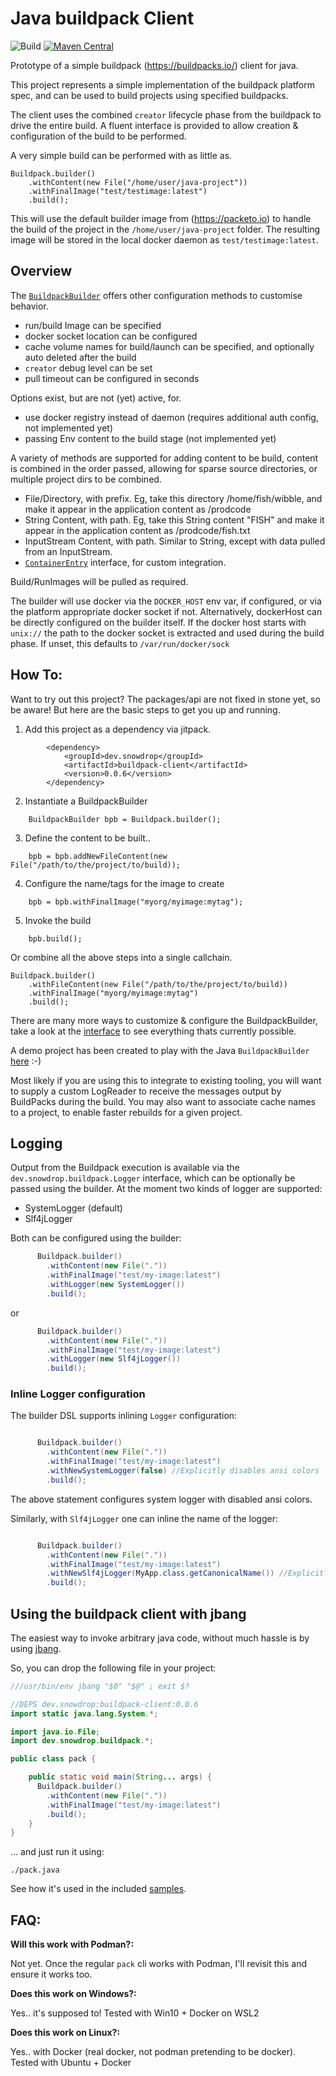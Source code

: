 # Java buildpack Client

![Build](https://github.com/snowdrop/java-buildpack-client/actions/workflows/build.yml/badge.svg)
[![Maven Central](https://img.shields.io/maven-central/v/dev.snowdrop/buildpack-client.svg?label=Maven%20Central)](https://search.maven.org/search?q=g:%22dev.snowdrop%22%20AND%20a:%22buildpack-client%22)

Prototype of a simple buildpack (https://buildpacks.io/) client for java.

This project represents a simple implementation of the buildpack platform spec, 
and can be used to build projects using specified buildpacks. 

The client uses the combined `creator` lifecycle phase from the buildpack to 
drive the entire build. A fluent interface is provided to allow creation & configuration
of the build to be performed. 

A very simple build can be performed with as little as.
```
Buildpack.builder()
    .withContent(new File("/home/user/java-project"))
    .withFinalImage("test/testimage:latest")
    .build();
```

This will use the default builder image from (https://packeto.io) to handle the build
of the project in the `/home/user/java-project` folder. The resulting image will 
be stored in the local docker daemon as `test/testimage:latest`.

## Overview

The [`BuildpackBuilder`](src/main/java/dev/snowdrop/buildpack/BuildpackBuilder.java) offers other configuration methods to customise behavior. 

- run/build Image can be specified
- docker socket location can be configured
- cache volume names for build/launch can be specified, and optionally auto deleted after the build
- `creator` debug level can be set
- pull timeout can be configured in seconds

Options exist, but are not (yet) active, for.

- use docker registry instead of daemon (requires additional auth config, not implemented yet)
- passing Env content to the build stage (not implemented yet)

A variety of methods are supported for adding content to be build, content is combined in the order
passed, allowing for sparse source directories, or multiple project dirs to be combined. 

- File/Directory, with prefix. Eg, take this directory /home/fish/wibble, and make it appear in the application content as /prodcode
- String Content, with path. Eg, take this String content "FISH" and make it appear in the application content as /prodcode/fish.txt
- InputStream Content, with path. Similar to String, except with data pulled from an InputStream.
- [`ContainerEntry`](src/main/java/dev/snowdrop/buildpack/docker/ContainerEntry.java) interface, for custom integration.


Build/RunImages will be pulled as required. 

The builder will use docker via the `DOCKER_HOST` env var, if configured, or via the platform appropriate docker socket if not.
Alternatively, dockerHost can be directly configured on the builder itself. If the docker host starts with `unix://` the path to the
docker socket is extracted and used during the build phase. If unset, this defaults to `/var/run/docker/sock`

## How To:

Want to try out this project? The packages/api are not fixed in stone yet, so be aware! But here are the basic steps to get you up and running. 


1. Add this project as a dependency via jitpack. 
```
        <dependency>
            <groupId>dev.snowdrop</groupId>
            <artifactId>buildpack-client</artifactId>
            <version>0.0.6</version>
        </dependency> 
```

2. Instantiate a BuildpackBuilder
```
    BuildpackBuilder bpb = Buildpack.builder();
```

3. Define the content to be built..
```
    bpb = bpb.addNewFileContent(new File("/path/to/the/project/to/build));
```

4. Configure the name/tags for the image to create
```
    bpb = bpb.withFinalImage("myorg/myimage:mytag");
```

5. Invoke the build
```
    bpb.build();
```

Or combine all the above steps into a single callchain. 
```
Buildpack.builder()
    .withFileContent(new File("/path/to/the/project/to/build))
    .withFinalImage("myorg/myimage:mytag")
    .build();
```

There are many more ways to customize & configure the BuildpackBuilder, take a look at the [interface](src/main/java/dev/snowdrop/buildpack/BuildpackBuilder.java) to see everything thats currently possible. 

A demo project has been created to play with the Java `BuildpackBuilder` [here](https://github.com/snowdrop/java-buildpack-demo) :-)

Most likely if you are using this to integrate to existing tooling, you will want to supply a custom LogReader to receive the messages output by BuildPacks during the build. You may also want to associate cache names to a project, to enable faster rebuilds for a given project. 

## Logging

Output from the Buildpack execution is available via the `dev.snowdrop.buildpack.Logger` interface, which can be optionally be passed using the builder.
At the moment two kinds of logger are supported:

- SystemLogger (default)
- Slf4jLogger

Both can be configured using the builder:

```java
      Buildpack.builder()
        .withContent(new File("."))
        .withFinalImage("test/my-image:latest")
        .withLogger(new SystemLogger())
        .build();

```

or 

```java
      Buildpack.builder()
        .withContent(new File("."))
        .withFinalImage("test/my-image:latest")
        .withLogger(new Slf4jLogger())
        .build();
```


### Inline Logger configuration

The builder DSL supports inlining `Logger` configuration:

```java

      Buildpack.builder()
        .withContent(new File("."))
        .withFinalImage("test/my-image:latest")
        .withNewSystemLogger(false) //Explicitly disables ansi colors
        .build();

```

The above statement configures system logger with disabled ansi colors.

Similarly, with `Slf4jLogger` one can inline the name of the logger:

```java

      Buildpack.builder()
        .withContent(new File("."))
        .withFinalImage("test/my-image:latest")
        .withNewSlf4jLogger(MyApp.class.getCanonicalName()) //Explicitly specify the Logger
        .build();

```



## Using the buildpack client with jbang

The easiest way to invoke arbitrary java code, without much hassle is by using [jbang](https://www.jbang.dev/).

So, you can drop the following file in your project:

```java
///usr/bin/env jbang "$0" "$@" ; exit $?

//DEPS dev.snowdrop:buildpack-client:0.0.6
import static java.lang.System.*;

import java.io.File;
import dev.snowdrop.buildpack.*;

public class pack {

    public static void main(String... args) {
      Buildpack.builder()
        .withContent(new File("."))
        .withFinalImage("test/my-image:latest")
        .build();
    }
}

```

... and just run it using:

```
./pack.java
```

See how it's used in the included [samples](./samples).

## FAQ:

**Will this work with Podman?:**

Not yet. Once the regular `pack` cli works with Podman, I'll revisit this and ensure it works too. 

**Does this work on Windows?:**

Yes.. it's supposed to! 
Tested with Win10 + Docker on WSL2

**Does this work on Linux?:**

Yes.. with Docker (real docker, not podman pretending to be docker). 
Tested with Ubuntu + Docker



